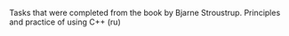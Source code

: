 Tasks that were completed from the book by Bjarne Stroustrup. Principles and practice of using C++ (ru)

